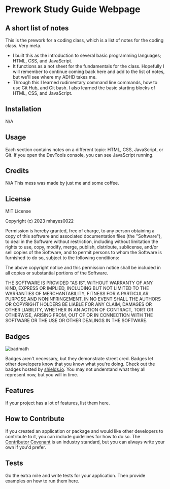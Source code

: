 # Prework Study Guide Webpage

## A short list of notes

This is the prework for a coding class, which is a list of notes for the coding class. Very meta.

- I built this as the introduction to several basic programming languages; HTML, CSS, and JavaScript.
- It functions as a not sheet for the fundamentals for the class. Hopefully I will remember to continue coming back here and add to the list of notes, but we'll see where my ADHD takes me. 
- Through this I learned rudimentary command line commands, how to use Git Hub, and Git bash. I also learned the basic starting blocks of HTML, CSS, and JavaScript.

## Installation

N/A

## Usage

Each section contains notes on a different topic: HTML, CSS, JavaScript, or Git. If you open the DevTools console, you can see JavaScript running. 


## Credits

N/A
This mess was made by just me and some coffee. 

## License

MIT License

Copyright (c) 2023 mhayes0022

Permission is hereby granted, free of charge, to any person obtaining a copy
of this software and associated documentation files (the "Software"), to deal
in the Software without restriction, including without limitation the rights
to use, copy, modify, merge, publish, distribute, sublicense, and/or sell
copies of the Software, and to permit persons to whom the Software is
furnished to do so, subject to the following conditions:

The above copyright notice and this permission notice shall be included in all
copies or substantial portions of the Software.

THE SOFTWARE IS PROVIDED "AS IS", WITHOUT WARRANTY OF ANY KIND, EXPRESS OR
IMPLIED, INCLUDING BUT NOT LIMITED TO THE WARRANTIES OF MERCHANTABILITY,
FITNESS FOR A PARTICULAR PURPOSE AND NONINFRINGEMENT. IN NO EVENT SHALL THE
AUTHORS OR COPYRIGHT HOLDERS BE LIABLE FOR ANY CLAIM, DAMAGES OR OTHER
LIABILITY, WHETHER IN AN ACTION OF CONTRACT, TORT OR OTHERWISE, ARISING FROM,
OUT OF OR IN CONNECTION WITH THE SOFTWARE OR THE USE OR OTHER DEALINGS IN THE
SOFTWARE.


## Badges

![badmath](https://img.shields.io/github/languages/top/nielsenjared/badmath)

Badges aren't necessary, but they demonstrate street cred. Badges let other developers know that you know what you're doing. Check out the badges hosted by [shields.io](https://shields.io/). You may not understand what they all represent now, but you will in time.

## Features

If your project has a lot of features, list them here.

## How to Contribute

If you created an application or package and would like other developers to contribute to it, you can include guidelines for how to do so. The [Contributor Covenant](https://www.contributor-covenant.org/) is an industry standard, but you can always write your own if you'd prefer.

## Tests

Go the extra mile and write tests for your application. Then provide examples on how to run them here.
